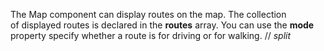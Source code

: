 The Map component can display routes on&nbsp;the map. The collection of&nbsp;displayed routes is&nbsp;declared in&nbsp;the **routes** array. You can use the **mode** property specify whether a&nbsp;route is&nbsp;for driving or&nbsp;for walking.
// _split_